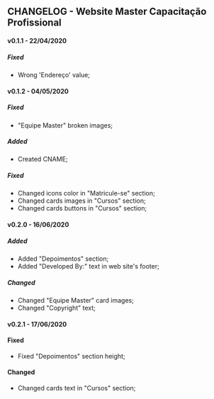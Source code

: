 ## CHANGELOG - Website Master Capacitação Profissional

#### v0.1.1 - 22/04/2020
##### Fixed
- Wrong 'Endereço' value;

#### v0.1.2 - 04/05/2020
##### Fixed
- "Equipe Master" broken images;

##### Added
- Created CNAME;

##### Fixed
- Changed icons color in "Matricule-se" section;
- Changed cards images in "Cursos" section;
- Changed cards buttons in "Cursos" section;

#### v0.2.0 - 16/06/2020
##### Added
- Added "Depoimentos" section;
- Added "Developed By:" text in web site's footer;

##### Changed

- Changed "Equipe Master" card images;
- Changed "Copyright" text;

#### v0.2.1 - 17/06/2020
#### Fixed

- Fixed "Depoimentos" section height;

#### Changed

- Changed cards text in "Cursos" section;

